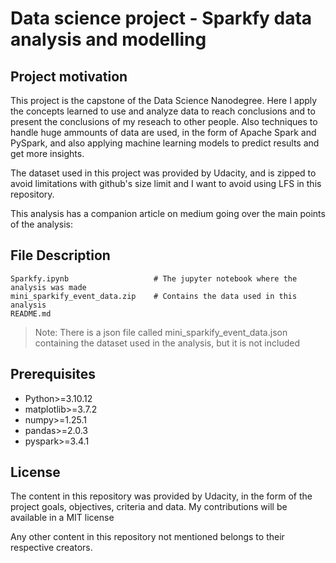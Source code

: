 # Data science project - Sparkfy data analysis and modelling

## Project motivation

This project is the capstone of the Data Science Nanodegree. Here I apply the concepts learned to use and analyze data to reach conclusions and to present the conclusions of my reseach to other people. Also techniques to handle huge ammounts of data are used, in the form of Apache Spark and PySpark, and also applying machine learning models to predict results and get more insights.

The dataset used in this project was provided by Udacity, and is zipped to avoid limitations with github's size limit and I want to avoid using LFS in this repository.

This analysis has a companion article on medium going over the main points of the analysis:



## File Description

    Sparkfy.ipynb                   # The jupyter notebook where the analysis was made  
    mini_sparkify_event_data.zip    # Contains the data used in this analysis
    README.md  

> Note: There is a json file called mini_sparkify_event_data.json containing the dataset used in the analysis, but it is not included

## Prerequisites
- Python>=3.10.12  
- matplotlib>=3.7.2  
- numpy>=1.25.1  
- pandas>=2.0.3  
- pyspark>=3.4.1

## License

The content in this repository was provided by Udacity, in the form of the project goals, objectives, criteria and data. My contributions will be available in a MIT license

Any other content in this repository not mentioned belongs to their respective creators.